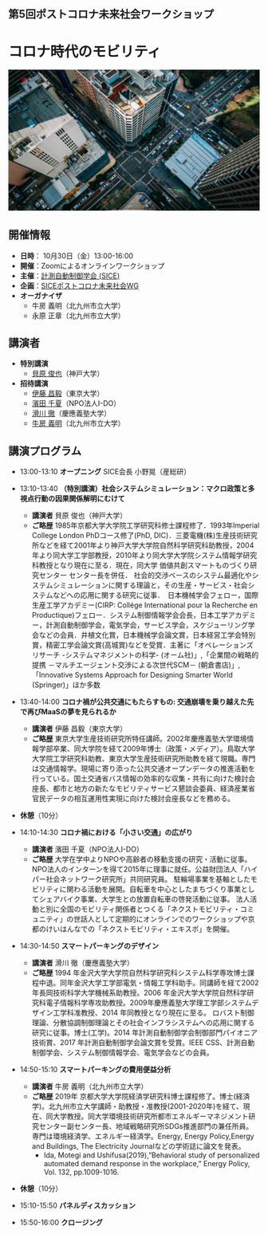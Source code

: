## 第5回ポストコロナ未来社会ワークショップ
# コロナ時代のモビリティ
<img src="ws2020_05_img.jpg">

## 開催情報
- **日時**： 10月30日（金）13:00-16:00
- **開催**：Zoomによるオンラインワークショップ
- **主催**：[計測自動制御学会 (SICE)](https://www.sice.jp)
- **企画**：[SICEポストコロナ未来社会WG](https://postcorona-sice.github.io/index_jp.html)
- **オーガナイザ**
  - 牛房 義明（北九州市立大学）
  - 永原 正章（北九州市立大学）

## 講演者
- **特別講演**
  - [貝原 俊也](https://kuid-rm-web.ofc.kobe-u.ac.jp/profile/ja.82abdf69905dda6c520e17560c007669.html)（神戸大学）
- **招待講演**
  - [伊藤 昌毅](http://www.niya.net/index-j.html)（東京大学）
  - [濱田 千夏](http://www.npo-ido.com/)（NPO法人I-DO）
  - [滑川 徹](https://www.st.keio.ac.jp/tprofile/sd/namerikawa.html)（慶應義塾大学）
  - [牛房 義明](https://smart-life.ai/member/ushifusa)（北九州市立大学）

## 講演プログラム
- 13:00-13:10 **オープニング**  SICE会長 小野晃（産総研）
- 13:10-13:40 **（特別講演）社会システムシミュレーション：マクロ政策と多視点行動の因果関係解明にむけて**
  - **講演者** 貝原 俊也（神戸大学）
  - **ご略歴** 1985年京都大学大学院工学研究科修士課程修了．1993年Imperial College London PhDコース修了(PhD, DIC)．三菱電機(株)生産技術研究所などを経て2001年より神戸大学大学院自然科学研究科助教授，2004年より同大学工学部教授，2010年より同大学大学院システム情報学研究科教授となり現在に至る．現在，同大学 価値共創スマートものづくり研究センター センター長を併任．
社会的交渉ベースのシステム最適化やシステムシミュレーションに関する理論と，その生産・サービス・社会システムなどへの応用に関する研究に従事．　日本機械学会フェロー，国際生産工学アカデミー(CIRP: Collége International pour la Recherche en Productique)フェロー．システム制御情報学会会長，日本工学アカデミー，計測自動制御学会，電気学会，サービス学会，スケジューリング学会などの会員．井植文化賞，日本機械学会論文賞，日本経営工学会特別賞，精密工学会論文賞(高城賞)などを受賞．主著に「オペレーションズリサーチ -システムマネジメントの科学- (オーム社)」,「企業間の戦略的提携 －マルチエージェント交渉による次世代SCM－ (朝倉書店)」,「Innovative Systems Approach for Designing Smarter World (Springer)」ほか多数
- 13:40-14:00 **コロナ禍が公共交通にもたらすもの: 交通崩壊を乗り越えた先で再びMaaSの夢を見られるか**
  - **講演者** 伊藤 昌毅（東京大学）
  - **ご略歴** 東京大学生産技術研究所特任講師。2002年慶應義塾大学環境情報学部卒業、同大学院を経て2009年博士（政策・メディア）。鳥取大学大学院工学研究科助教、東京大学生産技術研究所助教を経て現職。専門は交通情報学。現場に寄り添った公共交通オープンデータの推進活動を行っている。国土交通省バス情報の効率的な収集・共有に向けた検討会座長、都市と地方の新たなモビリティサービス懇談会委員、経済産業省官民データの相互運用性実現に向けた検討会座長などを務める。
- **休憩**（10分）
- 14:10-14:30 **コロナ禍における「小さい交通」の広がり**
  - **講演者** 濱田 千夏（NPO法人I-DO）
  - **ご略歴** 大学在学中よりNPOや高齢者の移動支援の研究・活動に従事。NPO法人のインターンを得て2015年に理事に就任。公益財団法人「ハイパー社会ネットワーク研究所」共同研究員。
駐輪場事業を基軸としたモビリティに関わる活動を展開。自転車を中心としたまちづくり事業としてシェアバイク事業、大学生との放置自転車の啓発活動に従事。
法人活動と別に全国のモビリティ関係者とつくる「ネクストモビリティ・コミュニティ」の世話人として定期的にオンラインでのワークショップや京都のけいはんなでの「ネクストモビリティ・エキスポ」を開催。
- 14:30-14:50 **スマートパーキングのデザイン**
  - **講演者** 滑川 徹（慶應義塾大学）
  - **ご略歴** 1994 年金沢大学大学院自然科学研究科システム科学専攻博士課程中退。同年金沢大学工学部電気・情報工学科助手。同講師を経て2002 年長岡技術科学大学機械系助教授。2006 年金沢大学大学院自然科学研究科電子情報科学専攻助教授。2009年慶應義塾大学理工学部システムデザイン工学科准教授、2014 年同教授となり現在に至る。
ロバスト制御理論、分散協調制御理論とその社会インフラシステムへの応用に関する研究に従事。博士(工学)。2014 年計測自動制御学会制御部門パイオニア技術賞、2017 年計測自動制御学会論文賞を受賞。IEEE CSS、計測自動制御学会、システム制御情報学会、電気学会などの会員。
- 14:50-15:10 **スマートパーキングの費用便益分析**
  - **講演者** 牛房 義明（北九州市立大学）
  - **ご略歴** 2019年 京都大学大学院経済学研究科博士課程修了。博士(経済学)。北九州市立大学講師・助教授・准教授(2001-2020年)を経て、現在、同大学教授。同大学環境技術研究所都市エネルギーマネジメント研究センター副センター長、地域戦略研究所SDGs推進部門の兼任所員。専門は環境経済学、エネルギー経済学。Energy, Energy Policy,Energy and Buildings, The Electricity Journalなどの学術誌に論文を発表。
    - Ida, Motegi and Ushifusa(2019),”Behavioral study of personalized automated demand response in the workplace,” Energy Policy, Vol. 132, pp.1009-1016.

- **休憩**（10分）
- 15:10-15:50 **パネルディスカッション**
- 15:50-16:00 **クロージング**
